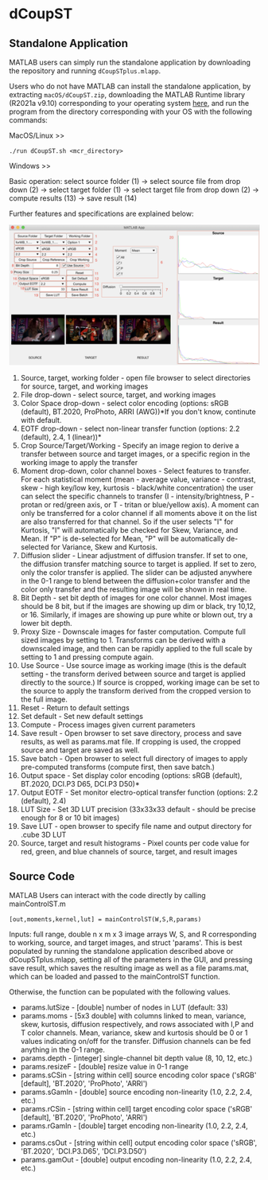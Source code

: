 # dCoupST

## Standalone Application
MATLAB users can simply run the standalone application by downloading the repository and running `dCoupSTplus.mlapp`.

Users who do not have MATLAB can install the standalone application, by extracting `macOS/dCoupST.zip`, downloading the MATLAB Runtime library (R2021a v9.10) corresponding to your operating system [here](https://www.mathworks.com/products/compiler/mcr/index.html), and run the program from the directory corresponding with your OS with the following commands:

MacOS/Linux >>
```
./run dCoupST.sh <mcr_directory>
```

Windows >> 

Basic operation: select source folder (1) -> select source file from drop down (2) -> select target folder (1) -> select target file from drop down (2) -> compute results (13) -> save result (14)

Further features and specifications are explained below:

![](readmeGUI.png)

1. Source, target, working folder - open file browser to select directories for source, target, and working images
2. File drop-down - select source, target, and working images
3. Color Space drop-down - select color encoding (options: sRGB (default), BT.2020, ProPhoto, ARRI (AWG))*If you don't know, continute with default.
4. EOTF drop-down - select non-linear transfer function (options: 2.2 (default), 2.4, 1 (linear))*
5. Crop Source/Target/Working - Specify an image region to derive a transfer between source and target images, or a specific region in the working image to apply the transfer
6. Moment drop-down, color channel boxes - Select features to transfer. For each statistical moment (mean - average value, variance - contrast, skew - high key/low key, kurtosis - black/white concentration) the user can select the specific channels to transfer (I - intensity/brightness, P - protan or red/green axis, or T - tritan or blue/yellow axis). A moment can only be transferred for a color channel if all moments above it on the list are also transferred for that channel. So if the user selects "I" for Kurtosis, "I" will automatically be checked for Skew, Variance, and Mean. If "P" is de-selected for Mean, "P" will be automatically de-selected for Variance, Skew and Kurtosis.
7. Diffusion slider - Linear adjustment of diffusion transfer. If set to one, the diffusion transfer matching source to target is applied. If set to zero, only the color transfer is applied. The slider can be adjusted anywhere in the 0-1 range to blend between the diffusion+color transfer and the color only transfer and the resulting image will be shown in real time.
8. Bit Depth - set bit depth of images for one color channel. Most images should be 8 bit, but if the images are showing up dim or black, try 10,12, or 16. Similarly, if images are showing up pure white or blown out, try a lower bit depth.
9. Proxy Size - Downscale images for faster computation. Compute full sized images by setting to 1. Transforms can be derived with a downscaled image, and then can be rapidly applied to the full scale by setting to 1 and pressing compute again.
10. Use Source - Use source image as working image (this is the default setting - the transform derived between source and target is applied directly to the source.) If source is cropped, working image can be set to the source to apply the transform derived from the cropped version to the full image.
11. Reset - Return to default settings
12. Set default - Set new default settings
13. Compute - Process images given current parameters
14. Save result - Open browser to set save directory, process and save results, as well as params.mat file. If cropping is used, the cropped source and target are saved as well.
15. Save batch - Open browser to select full directory of images to apply pre-computed transforms (compute first, then save batch.)
16. Output space - Set display color encoding (options: sRGB (default), BT.2020, DCI.P3 D65, DCI.P3 D50)*
17. Output EOTF - Set monitor electro-optical transfer function (options: 2.2 (default), 2.4)
18. LUT Size - Set 3D LUT precision (33x33x33 default - should be precise enough for 8 or 10 bit images)
19. Save LUT - open browser to specify file name and output directory for .cube 3D LUT
20. Source, target and result histograms - Pixel counts per code value for red, green, and blue channels of source, target, and result images

## Source Code
MATLAB Users can interact with the code directly by calling mainControlST.m 
```
[out,moments,kernel,lut] = mainControlST(W,S,R,params)
```
Inputs: full range, double n x m x 3 image arrays W, S, and R corresponding to working, source, and target images, and struct 'params'. This is best populated by running the standalone application described above or dCoupSTplus.mlapp, setting all of the parameters in the GUI, and pressing save result, which saves the resulting image as well as a file params.mat, which can be loaded and passed to the mainControlST function.

Otherwise, the function can be populated with the following values.

* params.lutSize - [double] number of nodes in LUT (default: 33)
* params.moms - [5x3 double] with columns linked to mean, variance, skew, kurtosis, diffusion respectively, and rows associated with I,P and T color channels. Mean, variance, skew and kurtosis should be 0 or 1 values indicating on/off for the transfer. Diffusion channels can be fed anything in the 0-1 range.
* params.depth - [integer] single-channel bit depth value (8, 10, 12, etc.)
* params.resizeF - [double] resize value in 0-1 range
* params.sCSin - [string within cell] source encoding color space ('sRGB' [default], 'BT.2020', 'ProPhoto', 'ARRI')
* params.sGamIn - [double] source encoding non-linearity (1.0, 2.2, 2.4, etc.)
* params.rCSin - [string within cell] target encoding color space ('sRGB' [default], 'BT.2020', 'ProPhoto', 'ARRI')
* params.rGamIn - [double] target encoding non-linearity (1.0, 2.2, 2.4, etc.)
* params.csOut - [string within cell] output encoding color space ('sRGB', 'BT.2020', 'DCI.P3.D65', 'DCI.P3.D50')
* params.gamOut - [double] output encoding non-linearity (1.0, 2.2, 2.4, etc.)
